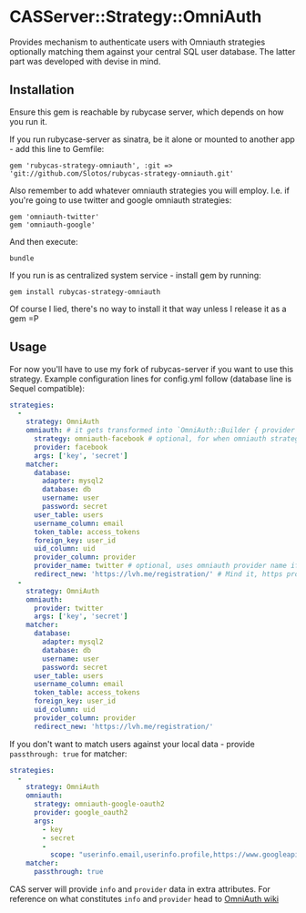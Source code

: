 # CASServer::Strategy::OmniAuth

Provides mechanism to authenticate users with Omniauth strategies optionally matching them against your central SQL user database. The latter part was developed with devise in mind.

## Installation

Ensure this gem is reachable by rubycase server, which depends on how you run it.

If you run rubycase-server as sinatra, be it alone or mounted to another app - add this line to Gemfile:

    gem 'rubycas-strategy-omniauth', :git => 'git://github.com/Slotos/rubycas-strategy-omniauth.git'

Also remember to add whatever omniauth strategies you will employ. I.e. if you're going to use twitter and google omniauth strategies:

    gem 'omniauth-twitter'
    gem 'omniauth-google'

And then execute:

    bundle

If you run is as centralized system service - install gem by running:

    gem install rubycas-strategy-omniauth

Of course I lied, there's no way to install it that way unless I release it as a gem =P

## Usage

For now you'll have to use my fork of rubycas-server if you want to use this strategy. Example configuration lines for config.yml follow (database line is Sequel compatible):

````yaml
strategies:
  -
    strategy: OmniAuth
    omniauth: # it gets transformed into `OmniAuth::Builder { provider omniauth['provider'], *omniauth['args'] }`.
      strategy: omniauth-facebook # optional, for when omniauth strategy gem name cannot be derived from provider option
      provider: facebook
      args: ['key', 'secret']
    matcher:
      database:
        adapter: mysql2
        database: db
        username: user
        password: secret
      user_table: users
      username_column: email
      token_table: access_tokens
      foreign_key: user_id
      uid_column: uid
      provider_column: provider
      provider_name: twitter # optional, uses omniauth provider name if missing
      redirect_new: 'https://lvh.me/registration/' # Mind it, https protocol will be enforced, since sensitive data will be sent in GET request.
  -
    strategy: OmniAuth
    omniauth:
      provider: twitter
      args: ['key', 'secret']
    matcher:
      database:
        adapter: mysql2
        database: db
        username: user
        password: secret
      user_table: users
      username_column: email
      token_table: access_tokens
      foreign_key: user_id
      uid_column: uid
      provider_column: provider
      redirect_new: 'https://lvh.me/registration/'
````

If you don't want to match users against your local data - provide `passthrough: true` for matcher:

````yaml
strategies:
  -
    strategy: OmniAuth
    omniauth:
      strategy: omniauth-google-oauth2
      provider: google_oauth2
      args:
        - key
        - secret
        -
          scope: "userinfo.email,userinfo.profile,https://www.googleapis.com/auth/calendar"
    matcher:
      passthrough: true
````

CAS server will provide `info` and `provider` data in extra attributes. For reference on what constitutes `info` and `provider` head to [OmniAuth wiki](https://github.com/intridea/omniauth/wiki/Auth-Hash-Schema)
